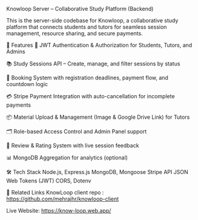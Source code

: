 Knowloop Server – Collaborative Study Platform (Backend)

This is the server-side codebase for Knowloop, a collaborative study platform that connects students and tutors for seamless session management, resource sharing, and secure payments.

🚀 Features
🔐 JWT Authentication & Authorization for Students, Tutors, and Admins

📚 Study Sessions API – Create, manage, and filter sessions by status

🧾 Booking System with registration deadlines, payment flow, and countdown logic

💳 Stripe Payment Integration with auto-cancellation for incomplete payments

📦 Material Upload & Management (Image & Google Drive Link) for Tutors

🗂️ Role-based Access Control and Admin Panel support

📄 Review & Rating System with live session feedback

📊 MongoDB Aggregation for analytics (optional)

🛠️ Tech Stack
Node.js, Express.js
MongoDB, Mongoose
Stripe API
JSON Web Tokens (JWT)
CORS, Dotenv

🔗 Related Links
KnowLoop client repo : https://github.com/mehrajhr/knowloop-client

Live Website: https://know-loop.web.app/
